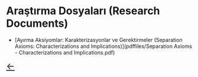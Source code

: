# Araştırma Dosyaları (Research Documents)

- [Ayırma Aksiyomlar: Karakterizasyonlar ve Gerektirmeler (Separation Axioms: Characterizations and Implications)](pdffiles/Separation Axioms - Characterizations and Implications.pdf)

<a href="/" class="back-arrow" style="font-size:24px;">←</a>
